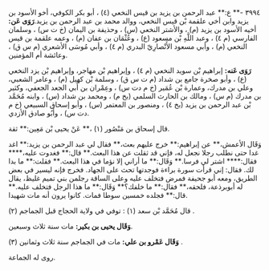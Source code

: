 ٣٩٩٤ -** ع:** عبد الرحمن بن يزيد بن قيس النخعي (٤) ، أبو بكر الكوفي، أخو الأسود بن يزيد وابن أخي علقمة بْن قيس النخعي، ووالد محمد بن عبد الرحمن بن يزيد.**رَوَى عَن:** أخيه الأسود بن يزيد (م) ، والأشتر النخعي (س) ، وحذيفة بن اليمان (خ ت س) ، وسلمان الفارسي (م ٤) ، وعبد اللَّهِ بْن مسعود (ع) ، وعُثْمَان بن عفان (م) ، وعمه علقمة بن قيس النخعي (م) ، وأبي مسعود الأَنْصارِيّ البدري (م ٤) ، وأبي مُوسَى الأشعري (م س ق) ، وعائشة أم المؤمنين.

**رَوَى عَنه:** إبراهيم بْن سويد النخعي (م ٤) ، وإبراهيم بْن مهاجر، وإبراهيم بْن يزد النخعي (ع) ، وأبو صخرة جامع بن شداد (م ت س ق) ، وسلمة بْن كهيل (م) ، وعامر الشعبي، وعلي بن مدرك، وعمارة بْن عُمَير (خ م دت س) ، وعِمْران بن أَبي الجعد الجعفي، وكثير بن مدرك (م س) ، ومالك بن الحارث السلمي (بخ م) ، ومحمد بن شداد (س) ، وابنه مُحَمَّد بْن عبد الرحمن بن يزيد (بخ ٤) ، ومنصور بن المعتمر (س) ، وأبو إسحاق السبيعي (خ م دت س) ، وأَبُو صادق الأزدي.

قال إسحاق بن مَنْصُور (١) ،** عَنْ يحيى بْن مَعِين:** ثقة.

وَقَال الأعمش،** عن إبراهيم:** خرج عليهم بعث،** فقال لي عبد الرحمن بن يزيد:** اغد غدا حتى نطلب رجلا نجعل له، فإني قد ثقلت عن هذا البعث.** قال:** فغدوت عليه،**** فقال:**** اشتر لي فرسا.** وَقَال:** ما أراني إلا نؤما في هذا البعث.** فقلت:** ما بدا لك. فقال: إني قرأت سورة براءة فوجدتها تحث على الجهاد. فخرج فإنه ليسير في بعض الطريق، ومعه أبو جحيفة فمرض فتخلف عليه وعلى الساقة رجلمن بني تميم غليظ، يقال له أبوبرذعة، فلحقه،** فقال:** ما خلفك؟** وَقَال:** ما هذا الرجل فتخلف عليه.** قال:** فجلده خمسين سوطا فمات. كانوا يرون أنه مات شهيدا.

قال مُحَمَّد بْن سعد (١) : توفي في ولاية الحجاج قبل الجماجم (٢) .

**وَقَال يحيى بن بكير:** مات سنة ثلاث وسبعين.

**وَقَال عَمْرو بن علي:** مات في الجماجم سنة ثلاث وثمانين (٣) .

روى له الجماعة.
